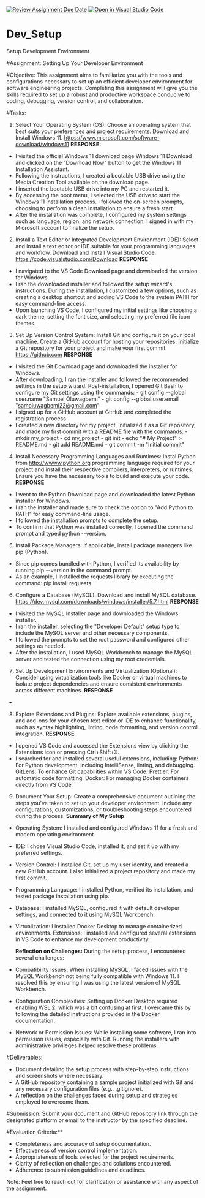 [![Review Assignment Due Date](https://classroom.github.com/assets/deadline-readme-button-22041afd0340ce965d47ae6ef1cefeee28c7c493a6346c4f15d667ab976d596c.svg)](https://classroom.github.com/a/vbnbTt5m)
[![Open in Visual Studio Code](https://classroom.github.com/assets/open-in-vscode-2e0aaae1b6195c2367325f4f02e2d04e9abb55f0b24a779b69b11b9e10269abc.svg)](https://classroom.github.com/online_ide?assignment_repo_id=15290497&assignment_repo_type=AssignmentRepo)
# Dev_Setup
Setup Development Environment

#Assignment: Setting Up Your Developer Environment

#Objective:
This assignment aims to familiarize you with the tools and configurations necessary to set up an efficient developer environment for software engineering projects. Completing this assignment will give you the skills required to set up a robust and productive workspace conducive to coding, debugging, version control, and collaboration.

#Tasks:

1. Select Your Operating System (OS):
   Choose an operating system that best suits your preferences and project requirements. Download and Install Windows 11. https://www.microsoft.com/software-download/windows11
  **RESPONSE:**
- I visited the official Windows 11 download page Windows 11 Download and clicked on the "Download Now" button to get the Windows 11 Installation Assistant.
- Following the instructions, I created a bootable USB drive using the Media Creation Tool available on the download page.
- I inserted the bootable USB drive into my PC and restarted it.
- By accessing the boot menu, I selected the USB drive to start the Windows 11 installation process. I followed the on-screen prompts, choosing to perform a clean installation to ensure a fresh start.
- After the installation was complete, I configured my system settings such as language, region, and network connection. I signed in with my Microsoft account to finalize the setup.

2. Install a Text Editor or Integrated Development Environment (IDE):
   Select and install a text editor or IDE suitable for your programming languages and workflow. Download and Install Visual Studio Code. https://code.visualstudio.com/Download
   **RESPONSE**
 - I navigated to the VS Code Download page and downloaded the version for Windows.
 - I ran the downloaded installer and followed the setup wizard's instructions. During the installation, I customized a few options, such as creating a desktop shortcut and adding VS Code to the system PATH for easy command-line access.
 - Upon launching VS Code, I configured my initial settings like choosing a dark theme, setting the font size, and selecting my preferred file icon themes.
   
3. Set Up Version Control System:
   Install Git and configure it on your local machine. Create a GitHub account for hosting your repositories. Initialize a Git repository for your project and make your first commit. https://github.com
   **RESPONSE**
- I visited the Git Download page and downloaded the installer for Windows.
- After downloading, I ran the installer and followed the recommended settings in the setup wizard.
Post-installation, I opened Git Bash to configure my Git settings using the commands:
        - git config --global user.name "Samuel Oluwagbemi"
        - git config --global user.email "samoluwagbemi22@gmail.com"
- I signed up for a GitHub account at GitHub and completed the registration process
- I created a new directory for my project, initialized it as a Git repository, and made my first commit with a README file with the commands:
       - mkdir my_project
       - cd my_project
       - git init
       - echo "# My Project" > README.md
       - git add README.md
       - git commit -m "Initial commit"
  
4. Install Necessary Programming Languages and Runtimes:
  Instal Python from http://wwww.python.org programming language required for your project and install their respective compilers, interpreters, or runtimes. Ensure you have the necessary tools to build and execute your code.
   **RESPONSE**
- I went to the Python Download page and downloaded the latest Python installer for Windows.
- I ran the installer and made sure to check the option to "Add Python to PATH" for easy command-line usage.
- I followed the installation prompts to complete the setup.
- To confirm that Python was installed correctly, I opened the command prompt and typed python --version.

5. Install Package Managers:
   If applicable, install package managers like pip (Python).
- Since pip comes bundled with Python, I verified its availability by running pip --version in the command prompt.
- As an example, I installed the requests library by executing the command: pip install requests

6. Configure a Database (MySQL):
   Download and install MySQL database. https://dev.mysql.com/downloads/windows/installer/5.7.html
   **RESPONSE**
- I visited the MySQL Installer page and downloaded the Windows installer.
- I ran the installer, selecting the "Developer Default" setup type to include the MySQL server and other necessary components.
- I followed the prompts to set the root password and configured other settings as needed.
- After the installation, I used MySQL Workbench to manage the MySQL server and tested the connection using my root credentials.

7. Set Up Development Environments and Virtualization (Optional):
   Consider using virtualization tools like Docker or virtual machines to isolate project dependencies and ensure consistent environments across different machines.
   **RESPONSE**
- 

8. Explore Extensions and Plugins:
   Explore available extensions, plugins, and add-ons for your chosen text editor or IDE to enhance functionality, such as syntax highlighting, linting, code formatting, and version control integration.
    **RESPONSE**
- I opened VS Code and accessed the Extensions view by clicking the Extensions icon or pressing Ctrl+Shift+X.
- I searched for and installed several useful extensions, including:
         Python: For Python development, including IntelliSense, linting, and debugging.
         GitLens: To enhance Git capabilities within VS Code.
         Prettier: For automatic code formatting.
         Docker: For managing Docker containers directly from VS Code.

9. Document Your Setup:
    Create a comprehensive document outlining the steps you've taken to set up your developer environment. Include any configurations, customizations, or troubleshooting steps encountered during the process.
   **Summary of My Setup**
- Operating System: I installed and configured Windows 11 for a fresh and modern operating environment.
- IDE: I chose Visual Studio Code, installed it, and set it up with my preferred settings.
- Version Control: I installed Git, set up my user identity, and created a new GitHub account. I also initialized a project repository and made my first commit.
- Programming Language: I installed Python, verified its installation, and tested package installation using pip.
- Database: I installed MySQL, configured it with default developer settings, and connected to it using MySQL Workbench.
- Virtualization: I installed Docker Desktop to manage containerized environments.
Extensions: I installed and configured several extensions in VS Code to enhance my development productivity.

  **Reflection on Challenges:**
During the setup process, I encountered several challenges:
- Compatibility Issues: When installing MySQL, I faced issues with the MySQL Workbench not being fully compatible with Windows 11. I resolved this by ensuring I was using the latest version of MySQL Workbench.
- Configuration Complexities: Setting up Docker Desktop required enabling WSL 2, which was a bit confusing at first. I overcame this by following the detailed instructions provided in the Docker documentation.
- Network or Permission Issues: While installing some software, I ran into permission issues, especially with Git. Running the installers with administrative privileges helped resolve these problems.


#Deliverables:
- Document detailing the setup process with step-by-step instructions and screenshots where necessary.
- A GitHub repository containing a sample project initialized with Git and any necessary configuration files (e.g., .gitignore).
- A reflection on the challenges faced during setup and strategies employed to overcome them.

#Submission:
Submit your document and GitHub repository link through the designated platform or email to the instructor by the specified deadline.

#Evaluation Criteria:**
- Completeness and accuracy of setup documentation.
- Effectiveness of version control implementation.
- Appropriateness of tools selected for the project requirements.
- Clarity of reflection on challenges and solutions encountered.
- Adherence to submission guidelines and deadlines.

Note: Feel free to reach out for clarification or assistance with any aspect of the assignment.
